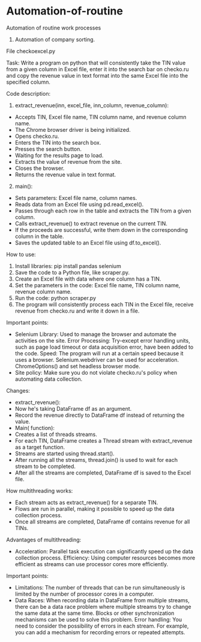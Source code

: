 # Automation-of-routine
Automation of routine work processes

1. Automation of company sorting.

File checkoexcel.py

Task:
Write a program on python that will consistently take the TIN value from a given column in Excel file, enter it into the search bar on checko.ru and copy the revenue value in text format into the same Excel file into the specified column.

Code description:

1. extract_revenue(inn, excel_file, inn_column, revenue_column):
- Accepts TIN, Excel file name, TIN column name, and revenue column name.
- The Chrome browser driver is being initialized.
- Opens checko.ru.
- Enters the TIN into the search box.
- Presses the search button.
- Waiting for the results page to load.
- Extracts the value of revenue from the site.
- Closes the browser.
- Returns the revenue value in text format.

2. main():
- Sets parameters: Excel file name, column names.
- Reads data from an Excel file using pd.read_excel().
- Passes through each row in the table and extracts the TIN from a given column.
- Calls extract_revenue() to extract revenue on the current TIN.
- If the proceeds are successful, write them down in the corresponding column in the table.
- Saves the updated table to an Excel file using df.to_excel().

How to use:

1. Install libraries: pip install pandas selenium
2. Save the code to a Python file, like scraper.py.
3. Create an Excel file with data where one column has a TIN.
4. Set the parameters in the code: Excel file name, TIN column name, revenue column name.
5. Run the code: python scraper.py
6. The program will consistently process each TIN in the Excel file, receive revenue from checko.ru and write it down in a file.

Important points:

- Selenium Library: Used to manage the browser and automate the activities on the site.
Error Processing: Try-except error handling units, such as page load timeout or data acquisition error, have been added to the code.
Speed: The program will run at a certain speed because it uses a browser. Selenium.webdriver can be used for acceleration. ChromeOptions() and set headless browser mode.
- Site policy: Make sure you do not violate checko.ru's policy when automating data collection.

Changes:

- extract_revenue():
- Now he's taking DataFrame df as an argument.
- Record the revenue directly to DataFrame df instead of returning the value.
- Main( function):
- Creates a list of threads streams.
- For each TIN, DataFrame creates a Thread stream with extract_revenue as a target function.
- Streams are started using thread.start().
- After running all the streams, thread.join() is used to wait for each stream to be completed.
- After all the streams are completed, DataFrame df is saved to the Excel file.

How multithreading works:

- Each stream acts as extract_revenue() for a separate TIN.
- Flows are run in parallel, making it possible to speed up the data collection process.
- Once all streams are completed, DataFrame df contains revenue for all TINs.

Advantages of multithreading:

- Acceleration: Parallel task execution can significantly speed up the data collection process.
Efficiency: Using computer resources becomes more efficient as streams can use processor cores more efficiently.

Important points:

- Limitations: The number of threads that can be run simultaneously is limited by the number of processor cores in a computer.
- Data Races: When recording data in DataFrame from multiple streams, there can be a data race problem where multiple streams try to change the same data at the same time. Blocks or other synchronization mechanisms can be used to solve this problem.
Error handling: You need to consider the possibility of errors in each stream. For example, you can add a mechanism for recording errors or repeated attempts.

